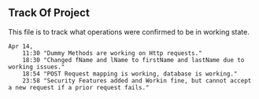 ## Track Of Project
This file is to track what operations were confirmed to be in working state.

``` 
Apr 14,
    11:30 "Dummy Methods are working on Http requests."
    18:30 "Changed fName and lName to firstName and lastName due to working issues."
    18:54 "POST Request mapping is working, database is working."
    23:58 "Security Features added and Workin fine, but cannot accept a new request if a prior request fails."
```